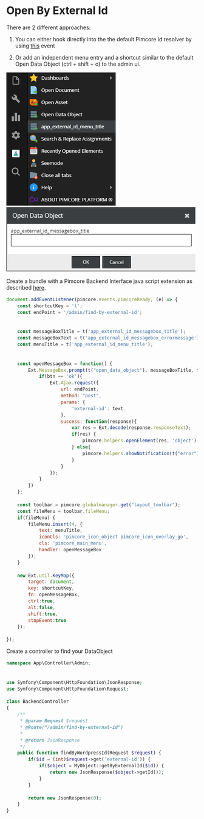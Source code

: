 # Open By External Id

There are 2 different approaches:

1) You can either hook directly into the the default Pimcore id resolver by using [this](https://pimcore.com/docs/6.x/Development_Documentation/Extending_Pimcore/Event_API_and_Event_Manager.html#page_Hook-into-the-Open-Document-Asset-Data-Object-dialog) event

2) Or add an independent menu entry and a shortcut similar to the default Open Data Object (ctrl + shift + o) to the admin ui.

![menu](img/open_by_external_id_menu.png)
![messageBox](img/open_by_external_id_message-box.png)




Create a bundle with a Pimcore Backend Interface java script extension as described 
[here](../../Development_Documentation/20_Extending_Pimcore/13_Bundle_Developers_Guide/06_Event_Listener_UI.md). 

```javascript
document.addEventListener(pimcore.events.pimcoreReady, (e) => {
    const shortcutKey = 'l';
    const endPoint = '/admin/find-by-external-id';


    const messageBoxTitle = t('app_external_id_messagebox_title');
    const messageBoxText = t('app_external_id_messagebox_errormessage');
    const menuTitle = t('app_external_id_menu_title');


    const openMessageBox = function() {
        Ext.MessageBox.prompt(t("open_data_object"), messageBoxTitle, function(btn, text){
            if(btn == 'ok'){
                Ext.Ajax.request({
                    url: endPoint,
                    method: "post",
                    params: {
                        'external-id': text
                    },
                    success: function(response){
                        var res = Ext.decode(response.responseText);
                        if(res) {
                            pimcore.helpers.openElement(res, 'object');
                        } else{
                            pimcore.helpers.showNotification(t("error"), messageBoxText, "error");
                        }
                    }
                });
            }
        })
    };

    const toolbar = pimcore.globalmanager.get("layout_toolbar");
    const fileMenu = toolbar.fileMenu;
    if(fileMenu) {
        fileMenu.insert(4, {
            text: menuTitle,
            iconCls: 'pimcore_icon_object pimcore_icon_overlay_go',
            cls: 'pimcore_main_menu',
            handler: openMessageBox
        });
    }

    new Ext.util.KeyMap({
        target: document,
        key: shortcutKey,
        fn: openMessageBox,
        ctrl:true,
        alt:false,
        shift:true,
        stopEvent:true
    });

});
```

Create a controller to find your DataObject

```php
namespace App\Controller\Admin;


use Symfony\Component\HttpFoundation\JsonResponse;
use Symfony\Component\HttpFoundation\Request;

class BackendController
{
    /**
     * @param Request $request
     * @Route("/admin/find-by-external-id")
     * 
     * @return JsonResponse
     */
    public function findByWordpressId(Request $request) {
        if($id = (int)$request->get('external-id')) {
            if($object = MyObject::getByExternalId($id)) {
                return new JsonResponse($object->getId());
            }
        }

        return new JsonResponse(0);
    }
}

```
